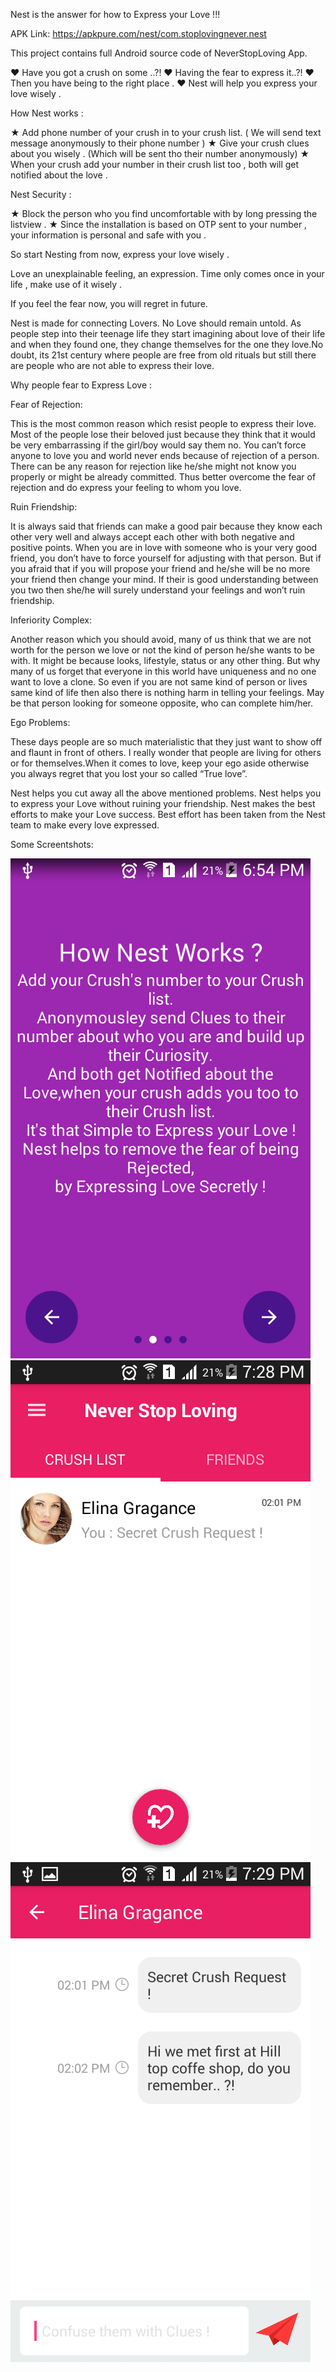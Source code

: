 Nest is the answer for how to Express your Love !!!

APK Link: https://apkpure.com/nest/com.stoplovingnever.nest

This project contains full Android source code of NeverStopLoving App.

❤️ Have you got a crush on some ..?!
❤️ Having the fear to express it..?!
❤️ Then you have being to the right place .
❤️ Nest will help you express your love wisely .

How Nest works :

★ Add phone number of your crush in to your crush list.
( We will send text message anonymously to their phone number )
★ Give your crush clues about you wisely . (Which will be sent tho their number anonymously)
★ When your crush add your number in their crush list too , both will get notified about the love .

Nest Security :

★ Block the person who you find uncomfortable with by long pressing the listview .
★ Since the installation is based on OTP sent to your number , your information is personal and safe with you .


So start Nesting from now, express your love wisely .

Love an unexplainable feeling, an expression.
Time only comes once in your life , make use of it wisely .

If you feel the fear now, you will regret in future.

Nest is made for connecting Lovers. No Love should remain untold.
As people step into their teenage life they start imagining about love of their life and when they found one, they change themselves for the one they love.No doubt, its 21st century where people are free from old rituals but still there are people who are not able to express their love.

Why people fear to Express Love :

Fear of Rejection:

This is the most common reason which resist people to express their love. Most of the people lose their beloved just because they think that it would be very embarrassing if the girl/boy would say them no. You can’t force anyone to love you and world never ends because of rejection of a person. There can be any reason for rejection like he/she might not know you properly or might be already committed. Thus better overcome the fear of rejection and do express your feeling to whom you love.

Ruin Friendship:

It is always said that friends can make a good pair because they know each other very well and always accept each other with both negative and positive points. When you are in love with someone who is your very good friend, you don’t have to force yourself for adjusting with that person. But if you afraid that if you will propose your friend and he/she will be no more your friend then change your mind. If their is good understanding between you two then she/he will surely understand your feelings and won’t ruin friendship.

Inferiority Complex:

Another reason which you should avoid, many of us think that we are not worth for the person we love or not the kind of person he/she wants to be with. It might be because looks, lifestyle, status or any other thing. But why many of us forget that everyone in this world have uniqueness and no one want to love a clone. So even if you are not same kind of person or lives same kind of life then also there is nothing harm in telling your feelings. May be that person looking for someone opposite, who can complete him/her.

Ego Problems:

These days people are so much materialistic that they just want to show off and flaunt in front of others. I really wonder that people are living for others or for themselves.When it comes to love, keep your ego aside otherwise you always regret that you lost your so called “True love”.

Nest helps you cut away all the above mentioned problems.
Nest helps you to express your Love without ruining your friendship.
Nest makes the best efforts to make your Love success.
Best effort has been taken from the Nest team to make every love expressed.

Some Screentshots:

![](Screen%20Shots/Screenshot_2017-03-31-18-54-35.png)
![](Screen%20Shots/Screenshot_2017-03-31-19-28-44.png)
![](Screen%20Shots/Screenshot_2017-03-31-19-29-36.png)
